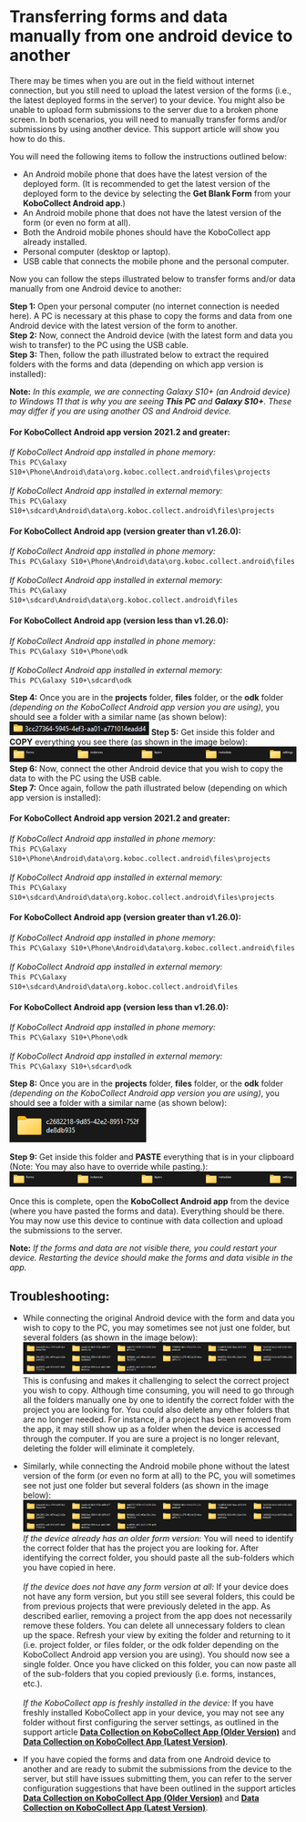 ﻿# Transferring forms and data manually from one android device to another

There may be times when you are out in the field without internet connection, but you still need to upload the latest version of the forms (i.e., the latest deployed forms in the server) to your device. You might also be unable to upload form submissions to the server due to a broken phone screen. In both scenarios, you will need to manually transfer forms and/or submissions by using another device. This support article will show you how to do this.

You will need the following items to follow the instructions outlined below:

* An Android mobile phone that does have the latest version of the deployed form. (It is recommended to get the latest version of the deployed form to the device by selecting the **Get Blank Form** from your **KoboCollect Android app**.)
* An Android mobile phone that does not have the latest version of the form (or even no form at all).
* Both the Android mobile phones should have the KoboCollect app already installed.
* Personal computer (desktop or laptop).
* USB cable that connects the mobile phone and the personal computer.

Now you can follow the steps illustrated below to transfer forms and/or data manually from one Android device to another:

**Step 1:** Open your personal computer (no internet connection is needed here). A PC is necessary at this phase to copy the forms and data from one Android device with the latest version of the form to another.<br>
**Step 2:** Now, connect the Android device (with the latest form and data you wish to transfer) to the PC using the USB cable.<br>
**Step 3:** Then, follow the path illustrated below to extract the required folders with  the forms and data (depending on which app version is installed):<br>

<p class='note'><strong>Note:</strong> <em>In this example, we are connecting Galaxy S10+ (an Android device) to Windows 11 that is why you are seeing <strong>This PC</strong> and <strong>Galaxy S10+</strong>. These may differ if you are using another OS and Android device.</em></p>

#### For KoboCollect Android app version 2021.2 and greater:
 *If KoboCollect Android app installed in phone memory:*<br>
  `This PC\Galaxy S10+\Phone\Android\data\org.koboc.collect.android\files\projects`<br><br>
 *If KoboCollect Android app installed in external memory:*<br>
  `This PC\Galaxy S10+\sdcard\Android\data\org.koboc.collect.android\files\projects`

#### For KoboCollect Android app (version greater than v1.26.0):
 *If KoboCollect Android app installed in phone memory:*<br>
  `This PC\Galaxy S10+\Phone\Android\data\org.koboc.collect.android\files`<br><br>
 *If KoboCollect Android app installed in external memory:*<br>
  `This PC\Galaxy S10+\sdcard\Android\data\org.koboc.collect.android\files`

#### For KoboCollect Android app (version less than v1.26.0):
 *If KoboCollect Android app installed in phone memory:*<br>
  `This PC\Galaxy S10+\Phone\odk`<br><br>
 *If KoboCollect Android app installed in external memory:*<br>
  `This PC\Galaxy S10+\sdcard\odk`

**Step 4:** Once you are in the **projects** folder, **files** folder, or the **odk** folder *(depending on the KoboCollect Android app version you are using)*, you should see a folder with a similar name (as shown below):<br>
![Sample image](images/transferring_forms_data_manually_one_device_another_device/sample_1_folder.png)
**Step 5:** Get inside this folder and **COPY** everything you see there (as shown in the image below):<br>
![Sample image of sub folders](images/transferring_forms_data_manually_one_device_another_device/sub_folders.png)
**Step 6:** Now, connect the other Android device that you wish to copy the data to with the PC using the USB cable.<br>
**Step 7:** Once again, follow the path illustrated below (depending on which app version is installed):<br>

#### For KoboCollect Android app version 2021.2 and greater:
 *If KoboCollect Android app installed in phone memory:*<br>
  `This PC\Galaxy S10+\Phone\Android\data\org.koboc.collect.android\files\projects`<br><br>
 *If KoboCollect Android app installed in external memory:*<br>
  `This PC\Galaxy S10+\sdcard\Android\data\org.koboc.collect.android\files\projects`

#### For KoboCollect Android app (version greater than v1.26.0):
 *If KoboCollect Android app installed in phone memory:*<br>
  `This PC\Galaxy S10+\Phone\Android\data\org.koboc.collect.android\files`<br><br>
 *If KoboCollect Android app installed in external memory:*<br>
  `This PC\Galaxy S10+\sdcard\Android\data\org.koboc.collect.android\files`

#### For KoboCollect Android app (version less than v1.26.0):
 *If KoboCollect Android app installed in phone memory:*<br>
  `This PC\Galaxy S10+\Phone\odk`<br><br>
 *If KoboCollect Android app installed in external memory:*<br>
  `This PC\Galaxy S10+\sdcard\odk`

**Step 8:** Once you are in the **projects** folder, **files** folder, or the **odk** folder *(depending on the KoboCollect Android app version you are using)*, you should see a folder with a similar name (as shown below):<br>
![Sample image](images/transferring_forms_data_manually_one_device_another_device/sample_2_folder.png)

**Step 9:** Get inside this folder and **PASTE** everything that is in your clipboard (Note: You may also have to override while pasting.):<br>
![Sample image of sub folders](images/transferring_forms_data_manually_one_device_another_device/sub_folders.png)

Once this is complete, open the **KoboCollect Android app** from the device (where you have pasted the forms and data). Everything should be there. You may now use this device to continue with data collection and upload the submissions to the server. 

<p class='note'><strong>Note:</strong> <em>If the forms and data are not visible there, you could restart your device. Restarting the device should make the forms and data visible in the app.</em></p>

## Troubleshooting:

* While connecting the original Android device with the form and data you wish to copy to the PC, you may sometimes see not just one folder, but several folders (as shown in the image below): <br>
![Sample image of many folders](images/transferring_forms_data_manually_one_device_another_device/sample_many_folders.png)
This is confusing and makes it challenging to select the correct project you wish to copy. Although time consuming, you will need to go through all the folders manually one by one to identify the correct folder with the project you are looking for. You could also delete any other folders that are no longer needed. For instance, if a project has been removed from the app, it may still show up as a folder when the device is accessed through the computer. If you are sure a project is no longer relevant, deleting the folder will eliminate it completely.

* Similarly, while connecting the Android mobile phone without the latest version of the form (or even no form at all) to the PC, you will sometimes see not just one folder but several folders (as shown in the image below): <br>
![Sample image of many folders](images/transferring_forms_data_manually_one_device_another_device/sample_many_folders.png)
*If the device already has an older form version:* You will need to identify the correct folder that has the project you are looking for. After identifying the correct folder, you should paste all the sub-folders which you have copied in here. <br><br>
*If the device does not have any form version at all:* If your device does not have any form version, but you still see several folders, this could be from previous projects that were previously deleted in the app. As described earlier, removing a project from the app does not necessarily remove these folders. You can delete all unnecessary folders to clean up the space. Refresh your view by exiting the folder and returning to it (i.e. project folder, or files folder, or the odk folder depending on the KoboCollect Android app version you are using). You should now see a single folder. Once you have clicked on this folder, you can now paste all of the sub-folders that you copied previously (i.e. forms, instances, etc.). <br><br>
*If the KoboCollect app is freshly installed in the device:* If you have freshly installed KoboCollect app in your device, you may not see any folder without first configuring the server settings, as outlined in the support article **[Data Collection on KoboCollect App (Older Version)](kobocollect-android)** and **[Data Collection on KoboCollect App (Latest Version)](kobocollect_on_android_latest)**.

* If you have copied the forms and data from one Android device to another and are ready to submit the submissions from the device to the server, but still have issues submitting them, you can refer to the server configuration suggestions that have been outlined in the support articles **[Data Collection on KoboCollect App (Older Version)](kobocollect-android)** and **[Data Collection on KoboCollect App (Latest Version)](kobocollect_on_android_latest)**.